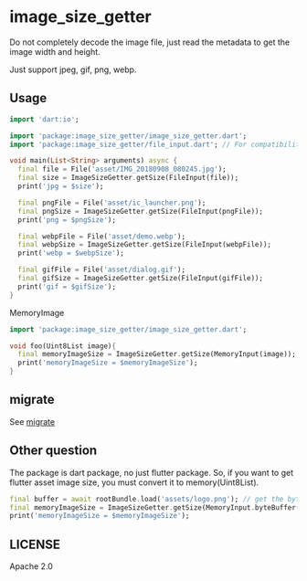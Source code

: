 # image_size_getter

Do not completely decode the image file, just read the metadata to get the image width and height.

Just support jpeg, gif, png, webp.

## Usage

```dart
import 'dart:io';

import 'package:image_size_getter/image_size_getter.dart';
import 'package:image_size_getter/file_input.dart'; // For compatibility with flutter web.

void main(List<String> arguments) async {
  final file = File('asset/IMG_20180908_080245.jpg');
  final size = ImageSizeGetter.getSize(FileInput(file));
  print('jpg = $size');

  final pngFile = File('asset/ic_launcher.png');
  final pngSize = ImageSizeGetter.getSize(FileInput(pngFile));
  print('png = $pngSize');

  final webpFile = File('asset/demo.webp');
  final webpSize = ImageSizeGetter.getSize(FileInput(webpFile));
  print('webp = $webpSize');

  final gifFile = File('asset/dialog.gif');
  final gifSize = ImageSizeGetter.getSize(FileInput(gifFile));
  print('gif = $gifSize');
}

```

MemoryImage

```dart
import 'package:image_size_getter/image_size_getter.dart';

void foo(Uint8List image){
  final memoryImageSize = ImageSizeGetter.getSize(MemoryInput(image));
  print('memoryImageSize = $memoryImageSize');
}
```

## migrate

See [migrate](https://github.com/CaiJingLong/dart_image_size_getter/blob/master/library/migrate.md)

## Other question

The package is dart package, no just flutter package.
So, if you want to get flutter asset image size, you must convert it to memory(Uint8List).

```dart
final buffer = await rootBundle.load('assets/logo.png'); // get the byte buffer
final memoryImageSize = ImageSizeGetter.getSize(MemoryInput.byteBuffer(buffer));
print('memoryImageSize = $memoryImageSize');
```

## LICENSE

Apache 2.0
